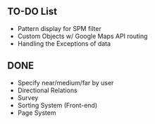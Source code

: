 ## TO-DO List

- Pattern display for SPM filter
- Custom Objects w/ Google Maps API routing
- Handling the Exceptions of data

## DONE

- Specify near/medium/far by user
- Directional Relations
- Survey
- Sorting System (Front-end)
- Page System
